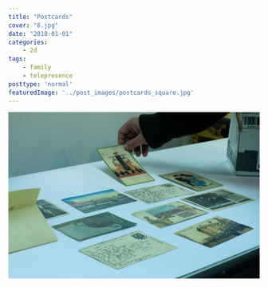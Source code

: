 ```yaml
---
title: "Postcards"
cover: "8.jpg"
date: "2018-01-01"
categories:
    - 2d
tags:
    - family
    - telepresence
posttype: 'normal'
featuredImage: '../post_images/postcards_square.jpg'
---
```


<img src="../post_images/postcards_hand_with_cards.jpg">